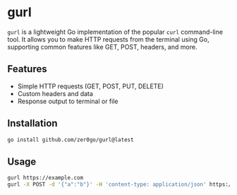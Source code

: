 # gurl

`gurl` is a lightweight Go implementation of the popular `curl` command-line tool. It allows you to make HTTP requests from the terminal using Go, supporting common features like GET, POST, headers, and more.

## Features

- Simple HTTP requests (GET, POST, PUT, DELETE)
- Custom headers and data
- Response output to terminal or file

## Installation

```sh
go install github.com/zer0go/gurl@latest
```

## Usage

```sh
gurl https://example.com
gurl -X POST -d '{"a":"b"}' -H 'content-type: application/json' https://postman-echo.com/post
```

